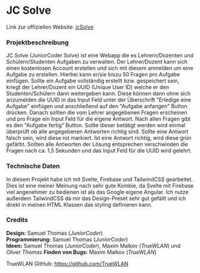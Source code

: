 # JC Solve

Link zur offiziellen Website: [jcSolve](http://solve.juniorcoder.de)

### Projektbeschreibung
JC Solve (JuniorCoder Solve) ist eine Webapp die es Lehrern/Dozenten und Schülern/Studenten Aufgaben zu verwalten. Der Lehrer/Dozent kann sich einen kostenlosen Account erstellen und sich mit diesem anmelden um eine Aufgabe zu erstellen. Hierbei kann er/sie biszu 50 Fragen pro Aufgabe einfügen. Sollte ein Aufgabe vollständig erstellt bzw. gespeichert sein, kriegt der Lehrer/Dozent ein UUID (Unique User ID) welche er den Studenten/Schülern dann weitergeben kann. Diese können dann ohne sich anzumelden die UUID in das Input Feld unter der Überschrift "Erledige eine Aufgabe" einfügen und anschließend auf den "Aufgabe anfangen" Button drücken. Danach sollten die vom Lehrer angegebenen Fragen erscheinen und pro Frage ein Input Feld für die eigene Antwort. Nach allen Fragen gibt es den "Aufgabe fertig" Button. Sollte dieser betätigt werden wird einmal überprüft ob alle angegebenen Antworten richtig sind. Sollte eine Antwort falsch sein, wird diese rot markiert. Ist eine Antwort richtig, wird diese grün gefärbt. Sollten alle Antworten der Lösung entsprechen verschwinden die Fragen nach ca. 1,5 Sekunden und das Input Feld für die UUID wird gelehrt.

### Technische Daten
In diesem Projekt habe ich mit Svelte, Firebase und TailwindCSS gearbeitet. Dies ist eine meiner Meinung nach sehr gute Kombie, da Svelte mit Firebase viel angenehmer zu bedienen ist als das Google eigene Angular. Ich nutze außerdem TailwindCSS da mir das Design-Preset sehr gut gefällt und ich direkt in meinen HTML Klassen das styling definieren kann.


### Credits

__Design:__ Samuel Thomas (*JuniorCoder*)  
__Programmierung:__ Samuel Thomas (*JuniorCoder*)  
__Ideen:__ Samuel Thomas (*JuniorCoder*), Maxim Malkov (*TrueWLAN*) und *Oliver Thomas* 
__Finden von Bugs:__ Maxim Malkov (*TrueWLAN*)

TrueWLAN GitHub: https://github.com/TrueWLAN
